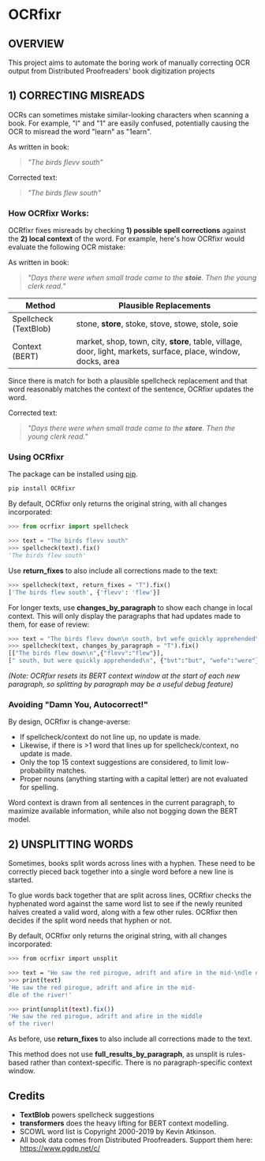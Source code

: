 # OCRfixr

## OVERVIEW 
This project aims to automate the boring work of manually correcting OCR output from Distributed Proofreaders' book digitization projects


## 1) CORRECTING MISREADS
OCRs can sometimes mistake similar-looking characters when scanning a book. For example, "l" and "1" are easily confused, potentially causing the OCR to misread the word "learn" as "1earn".

As written in book: 
> _"The birds flevv south"_

Corrected text:
> _"The birds flew south"_

### How OCRfixr Works:
OCRfixr fixes misreads by checking __1) possible spell corrections__ against the __2) local context__ of the word. For example, here's how OCRfixr would evaluate the following OCR mistake:

As written in book: 
> _"Days there were when small trade came to the __stoie__. Then the young clerk read._"

| Method | Plausible Replacements |
| --------------- | --------------- | 
| Spellcheck (TextBlob) | stone, __store__, stoke, stove, stowe, stole, soie |
| Context (BERT) | market, shop, town, city, __store__, table, village, door, light, markets, surface, place, window, docks, area |

Since there is match for both a plausible spellcheck replacement and that word reasonably matches the context of the sentence, OCRfixr updates the word. 

Corrected text:
> _"Days there were when small trade came to the __store__. Then the young clerk read._"


### Using OCRfixr

The package can be installed using [pip](https://pypi.org/project/OCRfixr/). 

```bash
pip install OCRfixr
```

By default, OCRfixr only returns the original string, with all changes incorporated:
```python
>>> from ocrfixr import spellcheck

>>> text = "The birds flevv south"
>>> spellcheck(text).fix()
'The birds flew south'
```

Use __return_fixes__ to also include all corrections made to the text:
```python
>>> spellcheck(text, return_fixes = "T").fix()
['The birds flew south', {'flevv': 'flew'}]
```

For longer texts, use __changes_by_paragraph__ to show each change in local context. This will only display the paragraphs that had updates made to them, for ease of review: 
```python
>>> text = "The birds flevv down\n south, bvt wefe quickly apprehended\n by border patrol agents"
>>> spellcheck(text, changes_by_paragraph = "T").fix()
[["The birds flew down\n",{"flevv":"flew"}], 
[" south, but were quickly apprehended\n", {"bvt":"but", "wefe":"were"}]]
```

_(Note: OCRfixr resets its BERT context window at the start of each new paragraph, so splitting by paragraph may be a useful debug feature)_


### Avoiding "Damn You, Autocorrect!"
By design, OCRfixr is change-averse:
- If spellcheck/context do not line up, no update is made.
- Likewise, if there is >1 word that lines up for spellcheck/context, no update is made.
- Only the top 15 context suggestions are considered, to limit low-probability matches.
- Proper nouns (anything starting with a capital letter) are not evaluated for spelling.

Word context is drawn from all sentences in the current paragraph, to maximize available information, while also not bogging down the BERT model. 



## 2) UNSPLITTING WORDS
Sometimes, books split words across lines with a hyphen. These need to be correctly pieced back together into a single word before a new line is started.

To glue words back together that are split across lines, OCRfixr checks the hyphenated word against the same word list to see if the newly reunited halves created a valid word, along with a few other rules. OCRfixr then decides if the split word needs that hyphen or not.

By default, OCRfixr only returns the original string, with all changes incorporated:
```bash
>>> from ocrfixr import unsplit

>>> text = "He saw the red pirogue, adrift and afire in the mid-\ndle of the river!"
>>> print(text)
'He saw the red pirogue, adrift and afire in the mid-
dle of the river!'

>>> print(unsplit(text).fix())
'He saw the red pirogue, adrift and afire in the middle
of the river!
```

As before, use __return_fixes__ to also include all corrections made to the text.

This method does not use __full_results_by_paragraph__, as unsplit is rules-based rather than context-specific. There is no paragraph-specific context window. 


## Credits

- __TextBlob__ powers spellcheck suggestions
- __transformers__ does the heavy lifting for BERT context modelling. 
- SCOWL word list is Copyright 2000-2019 by Kevin Atkinson.
- All book data comes from Distributed Proofreaders. Support them here: <https://www.pgdp.net/c/>
